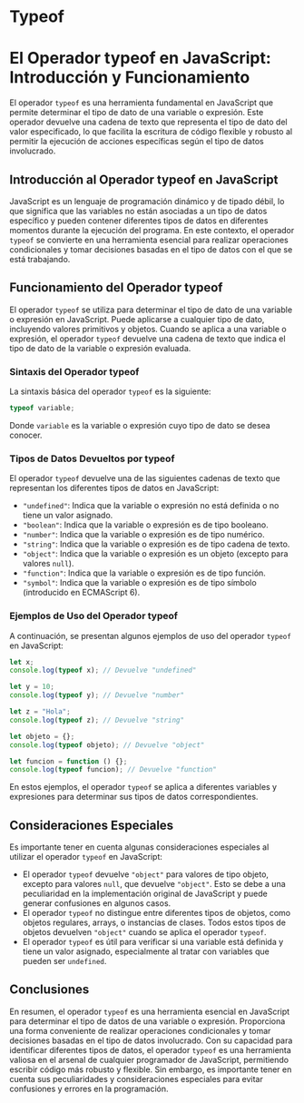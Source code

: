 # Typeof

# El Operador typeof en JavaScript: Introducción y Funcionamiento

El operador `typeof` es una herramienta fundamental en JavaScript que permite determinar el tipo de dato de una variable o expresión. Este operador devuelve una cadena de texto que representa el tipo de dato del valor especificado, lo que facilita la escritura de código flexible y robusto al permitir la ejecución de acciones específicas según el tipo de datos involucrado.

## Introducción al Operador typeof en JavaScript

JavaScript es un lenguaje de programación dinámico y de tipado débil, lo que significa que las variables no están asociadas a un tipo de datos específico y pueden contener diferentes tipos de datos en diferentes momentos durante la ejecución del programa. En este contexto, el operador `typeof` se convierte en una herramienta esencial para realizar operaciones condicionales y tomar decisiones basadas en el tipo de datos con el que se está trabajando.

## Funcionamiento del Operador typeof

El operador `typeof` se utiliza para determinar el tipo de dato de una variable o expresión en JavaScript. Puede aplicarse a cualquier tipo de dato, incluyendo valores primitivos y objetos. Cuando se aplica a una variable o expresión, el operador `typeof` devuelve una cadena de texto que indica el tipo de dato de la variable o expresión evaluada.

### Sintaxis del Operador typeof

La sintaxis básica del operador `typeof` es la siguiente:

```jsx
typeof variable;

```

Donde `variable` es la variable o expresión cuyo tipo de dato se desea conocer.

### Tipos de Datos Devueltos por typeof

El operador `typeof` devuelve una de las siguientes cadenas de texto que representan los diferentes tipos de datos en JavaScript:

- `"undefined"`: Indica que la variable o expresión no está definida o no tiene un valor asignado.
- `"boolean"`: Indica que la variable o expresión es de tipo booleano.
- `"number"`: Indica que la variable o expresión es de tipo numérico.
- `"string"`: Indica que la variable o expresión es de tipo cadena de texto.
- `"object"`: Indica que la variable o expresión es un objeto (excepto para valores `null`).
- `"function"`: Indica que la variable o expresión es de tipo función.
- `"symbol"`: Indica que la variable o expresión es de tipo símbolo (introducido en ECMAScript 6).

### Ejemplos de Uso del Operador typeof

A continuación, se presentan algunos ejemplos de uso del operador `typeof` en JavaScript:

```jsx
let x;
console.log(typeof x); // Devuelve "undefined"

let y = 10;
console.log(typeof y); // Devuelve "number"

let z = "Hola";
console.log(typeof z); // Devuelve "string"

let objeto = {};
console.log(typeof objeto); // Devuelve "object"

let funcion = function () {};
console.log(typeof funcion); // Devuelve "function"

```

En estos ejemplos, el operador `typeof` se aplica a diferentes variables y expresiones para determinar sus tipos de datos correspondientes.

## Consideraciones Especiales

Es importante tener en cuenta algunas consideraciones especiales al utilizar el operador `typeof` en JavaScript:

- El operador `typeof` devuelve `"object"` para valores de tipo objeto, excepto para valores `null`, que devuelve `"object"`. Esto se debe a una peculiaridad en la implementación original de JavaScript y puede generar confusiones en algunos casos.
- El operador `typeof` no distingue entre diferentes tipos de objetos, como objetos regulares, arrays, o instancias de clases. Todos estos tipos de objetos devuelven `"object"` cuando se aplica el operador `typeof`.
- El operador `typeof` es útil para verificar si una variable está definida y tiene un valor asignado, especialmente al tratar con variables que pueden ser `undefined`.

## Conclusiones

En resumen, el operador `typeof` es una herramienta esencial en JavaScript para determinar el tipo de datos de una variable o expresión. Proporciona una forma conveniente de realizar operaciones condicionales y tomar decisiones basadas en el tipo de datos involucrado. Con su capacidad para identificar diferentes tipos de datos, el operador `typeof` es una herramienta valiosa en el arsenal de cualquier programador de JavaScript, permitiendo escribir código más robusto y flexible. Sin embargo, es importante tener en cuenta sus peculiaridades y consideraciones especiales para evitar confusiones y errores en la programación.